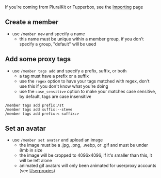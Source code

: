 If you're coming from PluralKit or Tupperbox, see the [Importing](https://github.com/tyrantlink/plural/wiki/Importing) page

## Create a member

- use `/member new` and specify a name
  - this name must be unique within a member group, if you don't specify a group, "default" will be used

## Add some proxy tags

- use `/member tags add` and specify a prefix, suffix, or both
  - a tag must have a prefix or a suffix
  - use the `regex` option to have your tags matched with regex, don't use this if you don't know what you're doing
  - use the `case_sensitive` option to make your matches case sensitive, by default, tags are case insensitive
```
/member tags add prefix:/st
/member tags add suffix:--steve
/member tags add prefix:< suffix:>
```

## Set an avatar

- use `/member set avatar` and upload an image
  - the image must be a .jpg, .png, .webp, or .gif and must be under 8mb in size
  - the image will be cropped to 4096x4096, if it's smaller than this, it will be left alone
  - animated gif avatars will only been animated for userproxy accounts (see [Userproxies](https://github.com/tyrantlink/plural/wiki/Userproxies))
